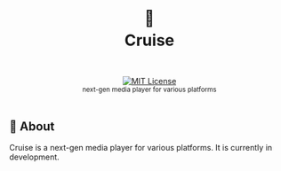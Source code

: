 <h1 align="center">
  <br />
  🚢
  <br />
  Cruise
  <sup>
    <br />
    <br />
  </sup>    
</h1>

<div align="center">
    <a href="https://github.com/async3619/cruise/blob/main/LICENSE">
        <img src="https://img.shields.io/github/license/async3619/cruise.svg?style=flat-square" alt="MIT License" />
    </a>
    <br />
    <sup>next-gen media player for various platforms</sup>
    <br />
    <br />
</div>

## 📖 About

Cruise is a next-gen media player for various platforms. It is currently in development.
